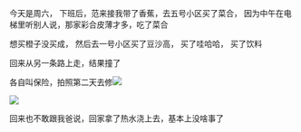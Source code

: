 今天是周六， 下班后，范来接我带了香蕉，去五号小区买了菜合， 因为中午在电梯里听别人说，那家彩合皮薄才多，吃了菜合

想买橙子没买成， 然后去一号小区买了豆沙高， 买了哇哈哈， 买了饮料

回来从另一条路上走，结果撞了

各自叫保险，拍照第二天去修![](http://upload-images.jianshu.io/upload_images/6904315-2b99508bbf0a5c01.jpg?imageMogr2/auto-orient/strip%7CimageView2/2/w/1080/q/50)

![](http://upload-images.jianshu.io/upload_images/6904315-9783d8e248ae8217.jpg?imageMogr2/auto-orient/strip%7CimageView2/2/w/1080/q/50)



回来也不敢跟我爸说，回家拿了热水浇上去，基本上没啥事了
